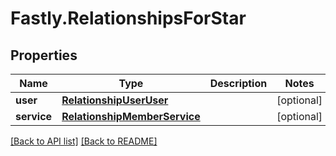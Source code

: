 # Fastly.RelationshipsForStar

## Properties

Name | Type | Description | Notes
------------ | ------------- | ------------- | -------------
**user** | [**RelationshipUserUser**](RelationshipUserUser.md) |  | [optional] 
**service** | [**RelationshipMemberService**](RelationshipMemberService.md) |  | [optional] 


[[Back to API list]](../../README.md#endpoints) [[Back to README]](../../README.md)
